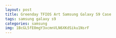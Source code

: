 ```yaml
---
layout: post
title: Greenday TFIOS Art Samsung Galaxy S9 Case
tags: samsung galaxy s9
categories: samsung
img: 1BcGL5fE0mgY3xcmnVLN6XKdSiku1NsrF
---
```

